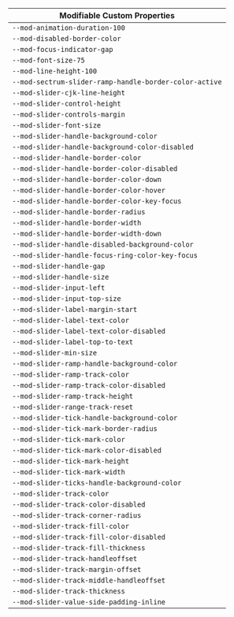 | Modifiable Custom Properties                           |
| ------------------------------------------------------ |
| `--mod-animation-duration-100`                         |
| `--mod-disabled-border-color`                          |
| `--mod-focus-indicator-gap`                            |
| `--mod-font-size-75`                                   |
| `--mod-line-height-100`                                |
| `--mod-sectrum-slider-ramp-handle-border-color-active` |
| `--mod-slider-cjk-line-height`                         |
| `--mod-slider-control-height`                          |
| `--mod-slider-controls-margin`                         |
| `--mod-slider-font-size`                               |
| `--mod-slider-handle-background-color`                 |
| `--mod-slider-handle-background-color-disabled`        |
| `--mod-slider-handle-border-color`                     |
| `--mod-slider-handle-border-color-disabled`            |
| `--mod-slider-handle-border-color-down`                |
| `--mod-slider-handle-border-color-hover`               |
| `--mod-slider-handle-border-color-key-focus`           |
| `--mod-slider-handle-border-radius`                    |
| `--mod-slider-handle-border-width`                     |
| `--mod-slider-handle-border-width-down`                |
| `--mod-slider-handle-disabled-background-color`        |
| `--mod-slider-handle-focus-ring-color-key-focus`       |
| `--mod-slider-handle-gap`                              |
| `--mod-slider-handle-size`                             |
| `--mod-slider-input-left`                              |
| `--mod-slider-input-top-size`                          |
| `--mod-slider-label-margin-start`                      |
| `--mod-slider-label-text-color`                        |
| `--mod-slider-label-text-color-disabled`               |
| `--mod-slider-label-top-to-text`                       |
| `--mod-slider-min-size`                                |
| `--mod-slider-ramp-handle-background-color`            |
| `--mod-slider-ramp-track-color`                        |
| `--mod-slider-ramp-track-color-disabled`               |
| `--mod-slider-ramp-track-height`                       |
| `--mod-slider-range-track-reset`                       |
| `--mod-slider-tick-handle-background-color`            |
| `--mod-slider-tick-mark-border-radius`                 |
| `--mod-slider-tick-mark-color`                         |
| `--mod-slider-tick-mark-color-disabled`                |
| `--mod-slider-tick-mark-height`                        |
| `--mod-slider-tick-mark-width`                         |
| `--mod-slider-ticks-handle-background-color`           |
| `--mod-slider-track-color`                             |
| `--mod-slider-track-color-disabled`                    |
| `--mod-slider-track-corner-radius`                     |
| `--mod-slider-track-fill-color`                        |
| `--mod-slider-track-fill-color-disabled`               |
| `--mod-slider-track-fill-thickness`                    |
| `--mod-slider-track-handleoffset`                      |
| `--mod-slider-track-margin-offset`                     |
| `--mod-slider-track-middle-handleoffset`               |
| `--mod-slider-track-thickness`                         |
| `--mod-slider-value-side-padding-inline`               |
